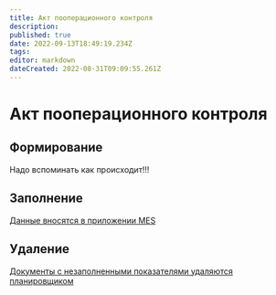 ```yaml
---
title: Акт пооперационного контроля
description: 
published: true
date: 2022-09-13T18:49:19.234Z
tags: 
editor: markdown
dateCreated: 2022-08-31T09:09:55.261Z
---
```


# Акт пооперационного контроля

## Формирование

Надо вспоминать как происходит!!!

## Заполнение

[Данные вносятся в приложении MES](../../../web-prilozheniya/prilozhenie-mes/uchet-v-prilozhenii-mes/mes-kachestvo/zanesenie-parametrov-mezhoperacionnogo-kontrolya-v-mes.md)

## Удаление

[Документы с незаполненными показателями удаляются планировщиком](../../../administrirovanie/planirovshik-zadach/\_deelete\_acts.md)
